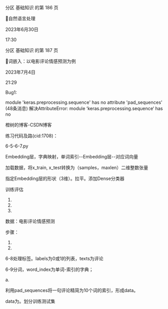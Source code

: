 分区 基础知识 的第 186 页

自然语言处理

2023年6月30日

17:30

分区 基础知识 的第 187 页

词嵌入：以电影评论情感预测为例

2023年7月4日

21:29



Bug1:

module 'keras.preprocessing.sequence' has no attribute 'pad_sequences'
(48条消息) 解决AttributeError: module ‘keras.preprocessing.sequence‘ has no

橙树的博客-CSDN博客

练习代码及路(cid:1708)：

6-5-6-7.py

Embedding层，字典映射，单词索引--Embedding层--对应词向量

加载数据，将x_train, x_test转换为（samples，maxlen）二维整数张量

指定Embedding层的形状（3维）。拉平。添加Dense分类器

训练评估

1.

2.

3.

数据：电影评论情感预测

步骤：

1.

2.

6-8处理标签。labels为0或1的列表，texts为评论

6-9分词，word_index为单词-索引的字典；

a.

利用pad_sequences将一句评论精简为10个词的索引，形成data。

data为。划分训练测试集

